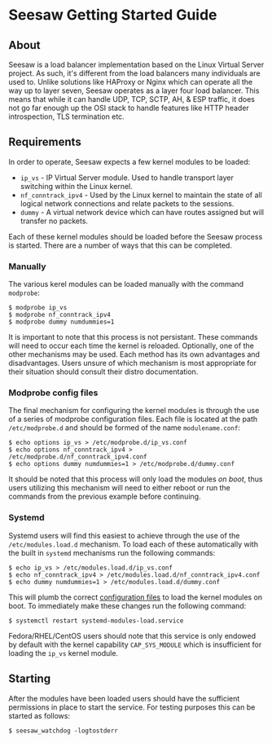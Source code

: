 # Seesaw Getting Started Guide

## About

Seesaw is a load balancer implementation based on the Linux Virtual Server
project.  As such, it's different from the load balancers many individuals
are used to.  Unlike solutions like HAProxy or Nginx which can operate all the
way up to layer seven, Seesaw operates as a layer four load balancer.  This
means that while it can handle UDP, TCP, SCTP, AH, & ESP traffic, it does not
go far enough up the OSI stack to handle features like HTTP header
introspection, TLS termination etc.

## Requirements

In order to operate, Seesaw expects a few kernel modules to be loaded:

  * `ip_vs` - IP Virtual Server module. Used to handle transport layer
switching within the Linux kernel.
  * `nf_conntrack_ipv4` - Used by the Linux kernel to maintain the state of all
logical network connections and relate packets to the sessions.
  * `dummy` - A virtual network device which can have routes assigned but will
transfer no packets.

Each of these kernel modules should be loaded before the Seesaw process is
started.  There are a number of ways that this can be completed.

### Manually

The various kerel modules can be loaded manually with the command `modprobe`:

```
$ modprobe ip_vs
$ modprobe nf_conntrack_ipv4
$ modprobe dummy numdummies=1
```
It is important to note that this process is not persistant.  These commands
will need to occur each time the kernel is reloaded.  Optionally, one of the
other mechanisms may be used.  Each method has its own advantages and
disadvantages.  Users unsure of which mechanism is most appropriate for their
situation should consult their distro documentation.

### Modprobe config files

The final mechanism for configuring the kernel modules is through the use of a 
series of modprobe configuration files. Each file is located at the path
`/etc/modprobe.d` and should be formed of the name `modulename.conf`:

```
$ echo options ip_vs > /etc/modprobe.d/ip_vs.conf
$ echo options nf_conntrack_ipv4 > /etc/modprobe.d/nf_conntrack_ipv4.conf
$ echo options dummy numdummies=1 > /etc/modprobe.d/dummy.conf
```
It should be noted that this process will only load the modules *on boot*, thus
users utilizing this mechanism will need to either reboot or run the commands
from the previous example before continuing.

### Systemd

Systemd users will find this easiest to achieve through the use of the
`/etc/modules.load.d` mechanism.  To load each of these automatically with the
built in `systemd` mechanisms run the following commands:

```
$ echo ip_vs > /etc/modules.load.d/ip_vs.conf
$ echo nf_conntrack_ipv4 > /etc/modules.load.d/nf_conntrack_ipv4.conf
$ echo dummy numdummies=1 > /etc/modules.load.d/dummy.conf
```

This will plumb the correct [configuration files](https://www.freedesktop.org/software/systemd/man/modules-load.d.html)
to load the kernel modules on boot.  To immediately make these changes run the
following command:

```
$ systemctl restart systemd-modules-load.service
```

Fedora/RHEL/CentOS users should note that this service is only endowed by default with the
kernel capability `CAP_SYS_MODULE` which is insufficient for loading the `ip_vs`
kernel module.

## Starting

After the modules have been loaded users should have the sufficient permissions
in place to start the service.  For testing purposes this can be started as
follows:

```
$ seesaw_watchdog -logtostderr
```
